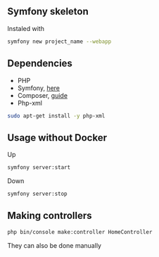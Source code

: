 ## Symfony skeleton
Instaled with
```bash
symfony new project_name --webapp
```

## Dependencies
- PHP 
- Symfony, [here](https://symfony.com/doc/current/index.html)
- Composer, [guide](https://www.digitalocean.com/community/tutorials/how-to-install-and-use-composer-on-ubuntu-20-04)
- Php-xml
```bash
sudo apt-get install -y php-xml
```

## Usage without Docker

Up
```bash
symfony server:start
```

Down
```bash
symfony server:stop
```

## Making controllers
```bash
php bin/console make:controller HomeController
```
They can also be done manually

